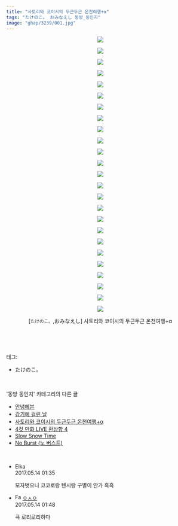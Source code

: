 ```yaml
---
title: "사토리와 코이시의 두근두근 온천여행+α"
tags: "たけのこ。 おみなえし 동방_동인지"
image: "ghap/3239/001.jpg"
---
```

<div class="article">
<p style="text-align: center; clear: none; float: none;"><img src="{{ site.nasurl }}/ghap/3239/001.jpg"/></p>
<p style="text-align: center; clear: none; float: none;"><img src="{{ site.nasurl }}/ghap/3239/002.jpg"/></p>
<p style="text-align: center; clear: none; float: none;"><img src="{{ site.nasurl }}/ghap/3239/003.jpg"/></p>
<p style="text-align: center; clear: none; float: none;"><img src="{{ site.nasurl }}/ghap/3239/004.jpg"/></p>
<p style="text-align: center; clear: none; float: none;"><img src="{{ site.nasurl }}/ghap/3239/005.jpg"/></p>
<p style="text-align: center; clear: none; float: none;"><img src="{{ site.nasurl }}/ghap/3239/006.jpg"/></p>
<p style="text-align: center; clear: none; float: none;"><img src="{{ site.nasurl }}/ghap/3239/007.jpg"/></p>
<p style="text-align: center; clear: none; float: none;"><img src="{{ site.nasurl }}/ghap/3239/008.jpg"/></p>
<p style="text-align: center; clear: none; float: none;"><img src="{{ site.nasurl }}/ghap/3239/009.jpg"/></p>
<p style="text-align: center; clear: none; float: none;"><img src="{{ site.nasurl }}/ghap/3239/010.jpg"/></p>
<p style="text-align: center; clear: none; float: none;"><img src="{{ site.nasurl }}/ghap/3239/011.jpg"/></p>
<p style="text-align: center; clear: none; float: none;"><img src="{{ site.nasurl }}/ghap/3239/012.jpg"/></p>
<p style="text-align: center; clear: none; float: none;"><img src="{{ site.nasurl }}/ghap/3239/013.jpg"/></p>
<p style="text-align: center; clear: none; float: none;"><img src="{{ site.nasurl }}/ghap/3239/014.jpg"/></p>
<p style="text-align: center; clear: none; float: none;"><img src="{{ site.nasurl }}/ghap/3239/015.jpg"/></p>
<p style="text-align: center; clear: none; float: none;"><img src="{{ site.nasurl }}/ghap/3239/016.jpg"/></p>
<p style="text-align: center; clear: none; float: none;"><img src="{{ site.nasurl }}/ghap/3239/017.jpg"/></p>
<p style="text-align: center; clear: none; float: none;"><img src="{{ site.nasurl }}/ghap/3239/018.jpg"/></p>
<p style="text-align: center; clear: none; float: none;"><img src="{{ site.nasurl }}/ghap/3239/019.jpg"/></p>
<p style="text-align: center; clear: none; float: none;"><img src="{{ site.nasurl }}/ghap/3239/020.jpg"/></p>
<p style="text-align: center; clear: none; float: none;"><img src="{{ site.nasurl }}/ghap/3239/021.jpg"/></p>
<p style="text-align: center; clear: none; float: none;"><img src="{{ site.nasurl }}/ghap/3239/022.jpg"/></p>
<p style="text-align: center; clear: none; float: none;"><img src="{{ site.nasurl }}/ghap/3239/023.jpg"/></p>
<p style="text-align: center; clear: none; float: none;"><img src="{{ site.nasurl }}/ghap/3239/024.jpg"/></p>
<p style="text-align: center; clear: none; float: none;"><img src="{{ site.nasurl }}/ghap/3239/025.jpg"/></p>
<p style="text-align: center; clear: none; float: none;">[<span style='color: rgb(51, 51, 51); font-family: "Helvetica Neue", arial, "Hiragino Kaku Gothic ProN", Meiryo, sans-serif; font-size: 12px; text-align: left;'>たけのこ。</span>,おみなえし] 사토리와 코이시의 두근두근 온천여행+α</p>
<p><br/></p>
</div><br/>
<div class="tagTrail">
<p>태그: </p>
<ul>
<li>たけのこ。</li>
</ul>
</div><br/>
<div class="another">
<p>'동방 동인지' 카테고리의 다른 글</p>
<ul>
<li><a href="/2017-05-15-ghap_3241">안녕헤븐</a></li>
<li><a href="/2017-05-15-ghap_3240">감기에 걸린 날</a></li>
<li><a href="/2017-05-13-ghap_3239">사토리와 코이시의 두근두근 온천여행+α</a></li>
<li><a href="/2017-05-13-ghap_3238">4컷 만화 LIVE 환상향 4</a></li>
<li><a href="/2017-05-13-ghap_3237">Slow Snow Time</a></li>
<li><a href="/2017-05-13-ghap_3236">No Burst (노 버스트)</a></li>
</ul>
</div><br/>
<div class="cb_module cb_fluid">
<div class="cb_wrt cb_profile">
<div class="comment">
<ul>
<li class="cb_thumb_off" id="comment14988334">
<div class="cb_comment_area">
<div class="cb_info_area">
<div class="cb_section">
<span class="cb_nick_name">Elka</span>
</div>
<div class="cb_section">
<span class="cb_date">2017.05.14 01:35 </span>
</div>
</div>
<div class="cb_dsc_comment">
<p class="cb_dsc">
											모자벗으니 코코로랑 텐시랑 구별이 안가 흑흑
										</p>
</div>
</div></li>
<li class="cb_thumb_off" id="comment14988342">
<div class="cb_comment_area">
<div class="cb_info_area">
<div class="cb_section">
<span class="cb_nick_name"><img alt="Favicon of http://google.com" height="16" onerror="this.onerror=null;this.parentNode.removeChild(this)" src="http://google.com/favicon.ico" width="16"/> <a href="http://google.com" onclick="return openLinkInNewWindow(this)">ㅇㅅㅇ</a></span>
</div>
<div class="cb_section">
<span class="cb_date">2017.05.14 01:48 </span>
</div>
</div>
<div class="cb_dsc_comment">
<p class="cb_dsc">
											큭 로리로리하다
										</p>
</div>
</div></li>
</ul>
</div>
</div><!-- commentList close -->
</div><br/>
